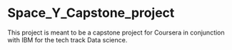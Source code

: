 # Space_Y_Capstone_project
This project is meant to be a capstone project for Coursera in conjunction with IBM for the tech track Data science.
